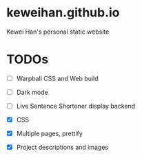 # keweihan.github.io

Kewei Han's personal static website

# TODOs
- [ ] Warpball CSS and Web build
- [ ] Dark mode
- [ ] Live Sentence Shortener display backend
- [x] CSS
- [x] Multiple pages, prettify
- [x] Project descriptions and images

